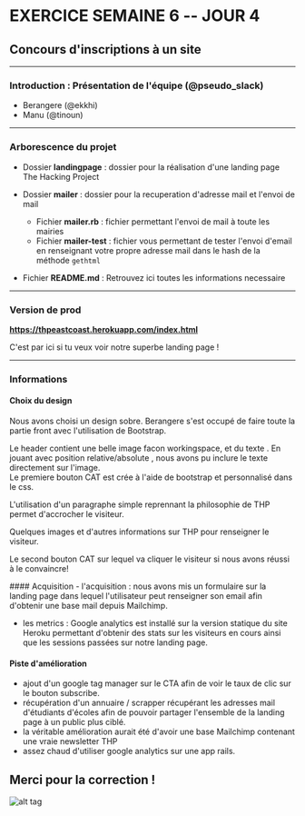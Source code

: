 # EXERCICE SEMAINE 6 -- JOUR 4
## Concours d'inscriptions à un site

-------------

### Introduction : Présentation de l'équipe (@pseudo_slack)
- Berangere (@ekkhi)
- Manu (@tinoun)

-------------

### Arborescence du projet

- Dossier **landingpage** : dossier pour la réalisation d'une landing page The Hacking Project
- Dossier **mailer** : dossier pour la recuperation d'adresse mail et l'envoi de mail
	- Fichier **mailer.rb** : fichier permettant l'envoi de mail à toute les mairies
	- Fichier **mailer-test** : fichier vous permettant de tester l'envoi d'email en renseignant votre propre adresse mail dans le hash de la méthode ```gethtml```


- Fichier **README.md** : Retrouvez ici toutes les informations necessaire

------------

### Version de prod

**https://thpeastcoast.herokuapp.com/index.html**
<p>C'est par ici si tu veux voir notre superbe landing page !</p>


------------

### Informations 

#### Choix du design
<p>Nous avons choisi un design sobre. Berangere s'est occupé de faire toute la partie front avec l'utilisation de Bootstrap. </p>
<p>
	Le header contient une belle image facon workingspace, et du texte . En jouant avec position relative/absolute , nous avons pu inclure le texte directement sur l'image.<br>
	Le premiere bouton CAT est crée à l'aide de bootstrap et personnalisé dans le css.
</p>
<p>
	L'utilisation d'un paragraphe simple reprennant la philosophie de THP permet d'accrocher le visiteur.
</p>
<p>
	Quelques images et d'autres informations sur THP pour renseigner le visiteur.
</p>
<p>
	Le second bouton CAT sur lequel va cliquer le visiteur si nous avons réussi à le convaincre!
</p>
#### Acquisition
- l'acquisition : nous avons mis un formulaire sur la landing page dans lequel l'utilisateur peut renseigner son email afin d'obtenir une base mail depuis Mailchimp. 
    
- les metrics : Google analytics est installé sur la version statique du site Heroku permettant d'obtenir des stats sur les visiteurs en cours ainsi que les sessions passées sur notre landing page. 
    
#### Piste d'amélioration

    
   - ajout d'un google tag manager sur le CTA afin de voir le taux de clic sur le bouton subscribe. 
   - récupération d'un annuaire / scrapper récupérant les adresses mail d'étudiants d'écoles afin de pouvoir partager l'ensemble de la landing page à un public plus ciblé. 
   - la véritable amélioration aurait été d'avoir une base Mailchimp contenant une vraie newsletter THP 
   - assez chaud d'utiliser google analytics sur une app rails. 


## Merci pour la correction ! 


![alt tag](https://user-images.githubusercontent.com/37908682/38898586-acc9ed70-4295-11e8-9433-fa83027043be.png)
